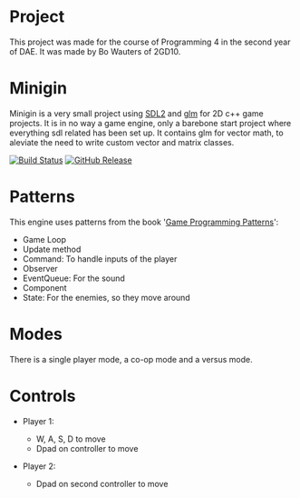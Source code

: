 # Project
This project was made for the course of Programming 4 in the second year of DAE. It was made by Bo Wauters of 2GD10.

# Minigin

Minigin is a very small project using [SDL2](https://www.libsdl.org/) and [glm](https://github.com/g-truc/glm) for 2D c++ game projects. It is in no way a game engine, only a barebone start project where everything sdl related has been set up. It contains glm for vector math, to aleviate the need to write custom vector and matrix classes.

[![Build Status](https://github.com/avadae/minigin/actions/workflows/msbuild.yml/badge.svg)](https://github.com/avadae/msbuild/actions)
[![GitHub Release](https://img.shields.io/github/v/release/avadae/minigin?logo=github&sort=semver)](https://github.com/avadae/minigin/releases/latest)


# Patterns

This engine uses patterns from the book '[Game Programming Patterns](https://gameprogrammingpatterns.com/)':
* Game Loop
* Update method
* Command: To handle inputs of the player
* Observer 
* EventQueue: For the sound
* Component 
* State: For the enemies, so they move around

# Modes

There is a single player mode, a co-op mode and a versus mode.

# Controls

* Player 1:
    * W, A, S, D to move
    * Dpad on controller to move

* Player 2:
    * Dpad on second controller to move